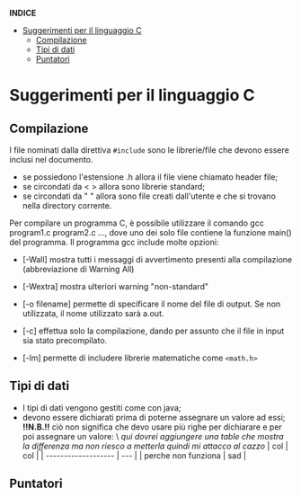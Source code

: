 
**INDICE**
- [Suggerimenti per il linguaggio C](#suggerimenti-per-il-linguaggio-c)
  - [Compilazione](#compilazione)
  - [Tipi di dati](#tipi-di-dati)
  - [Puntatori](#puntatori)



# Suggerimenti per il linguaggio C

## Compilazione

I file nominati dalla direttiva `#include` sono le librerie/file che devono essere inclusi nel documento.
- se possiedono l'estensione .h allora il file viene chiamato header file;
- se circondati da < > allora sono librerie standard;
- se circondati da " " allora sono file creati dall'utente e che si trovano nella directory corrente.

Per compilare un programma C, è possibile utilizzare il comando gcc program1.c program2.c ..., dove uno dei solo file contiene la funzione main() del programma.
  Il programma gcc include molte opzioni:
  - [-Wall] mostra tutti i messaggi di avvertimento presenti alla compilazione (abbreviazione di Warning All)
  - [-Wextra] mostra ulteriori warning "non-standard"
  - [-o filename] permette di specificare il nome del file di output. Se non utilizzata, il nome utilizzato sarà a.out.
  - [-c] effettua solo la compilazione, dando per assunto che il file in input sia stato precompilato.
    
  - [-lm] permette di includere librerie matematiche come `<math.h>`


## Tipi di dati
  - I tipi di dati vengono gestiti come con java;
  - devono essere dichiarati prima di poterne assegnare un valore ad essi; **!!N.B.!!** ciò non significa che devo usare più righe per dichiarare e per poi assegnare un valore: \ *qui dovrei aggiungere una table che mostra la differenza ma non riesco a metterla quindi mi attacco al cazzo*
| col                 | col |
| ------------------- | --- |
| perche non funziona | sad |

    
## Puntatori